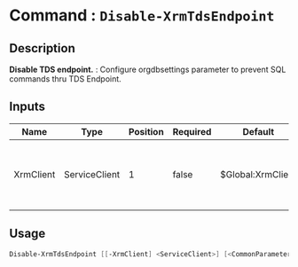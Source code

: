 # Command : `Disable-XrmTdsEndpoint` 

## Description

**Disable TDS endpoint.** : Configure orgdbsettings parameter to prevent SQL commands thru TDS Endpoint.

## Inputs

Name|Type|Position|Required|Default|Description
----|----|--------|--------|-------|-----------
XrmClient|ServiceClient|1|false|$Global:XrmClient|Xrm connector initialized to target instance. Use latest one by default. (CrmServiceClient)


## Usage

```Powershell 
Disable-XrmTdsEndpoint [[-XrmClient] <ServiceClient>] [<CommonParameters>]
``` 


